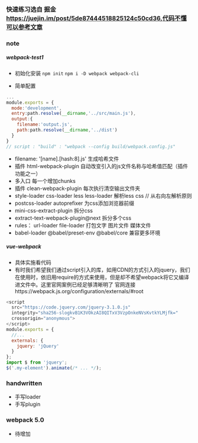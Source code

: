 ### 快速练习选自 掘金  https://juejin.im/post/5de87444518825124c50cd36,代码不懂可以参考文章


### note

##### webpack-test1

* 初始化安装  `npm init` `npm i -D webpack webpack-cli`

* 简单配置
```javascript
...
module.exports = {
  mode:'development',
  entry:path.resolve(__dirname,'../src/main.js'),
  output:{
    filename:'output.js',
    path:path.resolve(__dirname,'../dist')
  }
}
// script : "build" : "webpack --config build/webpack.config.js"
```
* filename: '[name].[hash:8].js'  生成哈希文件
* 插件 html-webpack-plugin  自动改变引入的js文件名称与哈希值匹配（插件功能之一）
* 多入口 每一个增加chunks
* 插件 clean-webpack-plugin 每次执行清空输出文件夹
* style-loader css-loader less less-loader 解析less css  // 从右向左解析原则 
* postcss-loader autoprefixer   为css添加浏览器前缀
* mini-css-extract-plugin 拆分css
* extract-text-webpack-plugin@next 拆分多个css
* rules： url-loader file-loader 打包文字 图片文件 媒体文件
* babel-loader @babel/preset-env @babel/core  兼容更多环境

##### vue-webpack

* 具体实施看代码
* 有时我们希望我们通过script引入的库，如用CDN的方式引入的jquery，我们在使用时，依旧用require的方式来使用，但是却不希望webpack将它又编译进文件中。这里官网案例已经足够清晰明了  官网连接https://webpack.js.org/configuration/externals/#root
```js
<script
  src="https://code.jquery.com/jquery-3.1.0.js"
  integrity="sha256-slogkvB1K3VOkzAI8QITxV3VzpOnkeNVsKvtkYLMjfk="
  crossorigin="anonymous">
</script>
module.exports = {
  //...
  externals: {
    jquery: 'jQuery'
  }
};
import $ from 'jquery';
$('.my-element').animate(/* ... */);

```

### handwritten
* 手写loader
* 手写plugin

### webpack 5.0 
* 待增加